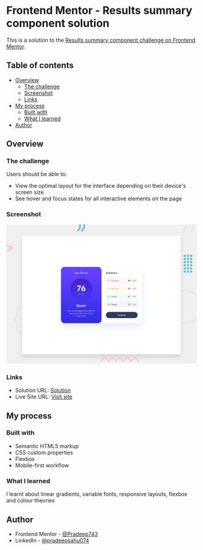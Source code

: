 # Frontend Mentor - Results summary component solution

This is a solution to the [Results summary component challenge on Frontend Mentor](https://www.frontendmentor.io/challenges/results-summary-component-CE_K6s0maV).

## Table of contents

- [Overview](#overview)
  - [The challenge](#the-challenge)
  - [Screenshot](#screenshot)
  - [Links](#links)
- [My process](#my-process)
  - [Built with](#built-with)
  - [What I learned](#what-i-learned)
- [Author](#author)


## Overview

### The challenge

Users should be able to:

- View the optimal layout for the interface depending on their device's screen size
- See hover and focus states for all interactive elements on the page

### Screenshot

![Design preview for the Results summary component coding challenge](./design/desktop-preview.jpg)

### Links

- Solution URL: [Solution](https://github.com/Pradeep743/Results-summary-component-Challenge)
- Live Site URL: [Visit site](https://pradeep743.github.io/Results-summary-component-Challenge/)

## My process

### Built with

- Semantic HTML5 markup
- CSS custom properties
- Flexbox
- Mobile-first workflow


### What I learned

I learnt about linear gradients, variable fonts, responsive layouts, flexbox and colour theories


## Author

- Frontend Mentor - [@Pradeep743](https://www.frontendmentor.io/profile/Pradeep743)
- LinkedIn - [@pradeepsahu074](https://www.linkedin.com/in/pradeepsahu074/)


